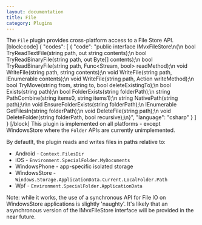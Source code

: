 ```yaml
---
layout: documentation
title: File
category: Plugins
---
```

The `File` plugin provides cross-platform access to a File Store API.
[block:code]
{
  "codes": [
    {
      "code": "public interface IMvxFileStore\n{\n  bool TryReadTextFile(string path, out string contents);\n  bool TryReadBinaryFile(string path, out Byte[] contents);\n  bool TryReadBinaryFile(string path, Func<Stream, bool> readMethod);\n  void WriteFile(string path, string contents);\n  void WriteFile(string path, IEnumerable<Byte> contents);\n  void WriteFile(string path, Action<Stream> writeMethod);\n  bool TryMove(string from, string to, bool deleteExistingTo);\n  bool Exists(string path);\n  bool FolderExists(string folderPath);\n  string PathCombine(string items0, string items1);\n  string NativePath(string path);\n\n  void EnsureFolderExists(string folderPath);\n  IEnumerable<string> GetFilesIn(string folderPath);\n  void DeleteFile(string path);\n  void DeleteFolder(string folderPath, bool recursive);\n}",
      "language": "csharp"
    }
  ]
}
[/block]
This plugin is implemented on all platforms - except WindowsStore where the `Folder` APIs are currently unimplemented.

By defautlt, the plugin reads and writes files in paths relative to:

- Android - `Context.FilesDir`
- iOS - `Environment.SpecialFolder.MyDocuments`
- WindowsPhone - app-specific isolated storage
- WindowsStore - `Windows.Storage.ApplicationData.Current.LocalFolder.Path`
- Wpf - `Environment.SpecialFolder.ApplicationData`

Note: while it works, the use of a synchronous API for File IO on WindowsStore applications is slightly 'naughty'. It's likely that an asynchronous version of the IMvxFileStore interface will be provided in the near future.